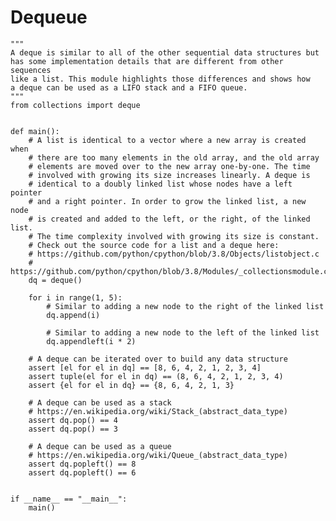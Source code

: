 # Dequeue

    """
    A deque is similar to all of the other sequential data structures but
    has some implementation details that are different from other sequences
    like a list. This module highlights those differences and shows how
    a deque can be used as a LIFO stack and a FIFO queue.
    """
    from collections import deque


    def main():
        # A list is identical to a vector where a new array is created when
        # there are too many elements in the old array, and the old array
        # elements are moved over to the new array one-by-one. The time
        # involved with growing its size increases linearly. A deque is
        # identical to a doubly linked list whose nodes have a left pointer
        # and a right pointer. In order to grow the linked list, a new node
        # is created and added to the left, or the right, of the linked list.
        # The time complexity involved with growing its size is constant.
        # Check out the source code for a list and a deque here:
        # https://github.com/python/cpython/blob/3.8/Objects/listobject.c
        # https://github.com/python/cpython/blob/3.8/Modules/_collectionsmodule.c
        dq = deque()

        for i in range(1, 5):
            # Similar to adding a new node to the right of the linked list
            dq.append(i)

            # Similar to adding a new node to the left of the linked list
            dq.appendleft(i * 2)

        # A deque can be iterated over to build any data structure
        assert [el for el in dq] == [8, 6, 4, 2, 1, 2, 3, 4]
        assert tuple(el for el in dq) == (8, 6, 4, 2, 1, 2, 3, 4)
        assert {el for el in dq} == {8, 6, 4, 2, 1, 3}

        # A deque can be used as a stack
        # https://en.wikipedia.org/wiki/Stack_(abstract_data_type)
        assert dq.pop() == 4
        assert dq.pop() == 3

        # A deque can be used as a queue
        # https://en.wikipedia.org/wiki/Queue_(abstract_data_type)
        assert dq.popleft() == 8
        assert dq.popleft() == 6


    if __name__ == "__main__":
        main()
